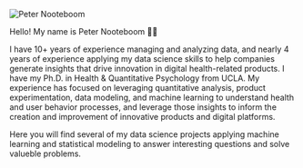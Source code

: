 ![Peter Nooteboom](https://i.imgur.com/Y037p61.png)

Hello! My name is Peter Nooteboom 👋🏽

I have 10+ years of experience managing and analyzing data, and nearly 4 years of experience applying my data science skills to help companies generate insights that drive innovation in digital health-related products. I have my Ph.D. in Health & Quantitative Psychology from UCLA. My experience has focused on leveraging quantitative analysis, product experimentation, data modeling, and machine learning to understand health and user behavior processes, and leverage those insights to inform the creation and improvement of innovative products and digital platforms.

Here you will find several of my data science projects applying machine learning and statistical modeling to answer interesting questions and solve valueble problems. 

